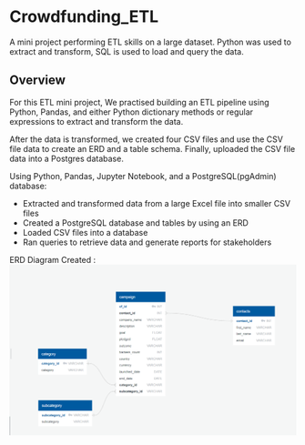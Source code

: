 # Crowdfunding_ETL

A mini project performing ETL skills on a large dataset. Python was used to extract and transform, SQL is used to load and query the data.

## Overview 

For this ETL mini project, We practised building an ETL pipeline using Python, Pandas, and either Python dictionary methods or regular expressions to extract and transform the data.

After the data is transformed, we created four CSV files and use the CSV file data to create an ERD and a table schema. Finally, uploaded the CSV file data into a Postgres database.

Using Python, Pandas, Jupyter Notebook, and a PostgreSQL(pgAdmin) database:

 * Extracted and transformed data from a large Excel file into smaller CSV files
 * Created a PostgreSQL database and tables by using an ERD
 * Loaded CSV files into a database
 * Ran queries to retrieve data and generate reports for stakeholders

 ERD Diagram Created :
 ![ERD](ERD.png)